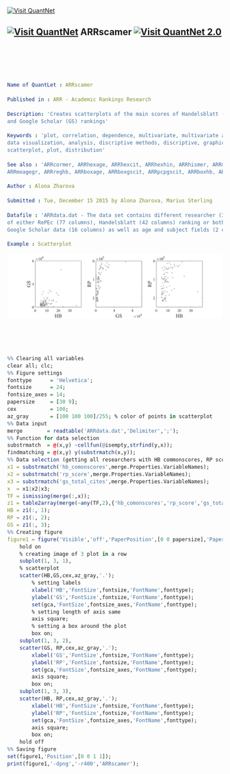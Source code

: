 
[<img src="https://github.com/QuantLet/Styleguide-and-Validation-procedure/blob/master/pictures/banner.png" alt="Visit QuantNet">](http://quantlet.de/index.php?p=info)

## [<img src="https://github.com/QuantLet/Styleguide-and-Validation-procedure/blob/master/pictures/qloqo.png" alt="Visit QuantNet">](http://quantlet.de/) **ARRscamer** [<img src="https://github.com/QuantLet/Styleguide-and-Validation-procedure/blob/master/pictures/QN2.png" width="60" alt="Visit QuantNet 2.0">](http://quantlet.de/d3/ia)


```yaml





Name of QuantLet : ARRscamer

Published in : ARR - Academic Rankings Research

Description: 'Creates scatterplots of the main scores of Handelsblatt (HB), RePEc (RP) 
and Google Scholar (GS) rankings'

Keywords : 'plot, correlation, dependence, multivariate, multivariate analysis, visualization, 
data visualization, analysis, discriptive methods, discriptive, graphical representation, 
scatterplot, plot, distribution'

See also : 'ARRcormer, ARRhexage, ARRhexcit, ARRhexhin, ARRhismer, ARRmosage, 
ARRmoagegr, ARRreghb, ARRboxage, ARRboxgscit, ARRpcpgscit, ARRboxhb, ARRpcphb, ARRpcpmer'

Author : Alona Zharova

Submitted : Tue, December 15 2015 by Alona Zharova, Marius Sterling

Datafile : 'ARRdata.dat - The data set contains different researcher (3011 rows) 
of either RePEc (77 columns), Handelsblatt (42 columns) ranking or both and their 
Google Scholar data (16 columns) as well as age and subject fields (2 columns)'

Example : Scatterplot

```

![Picture1](ARRscamer.png)

```r




%% Clearing all variables
clear all; clc;
%% Figure settings
fonttype      = 'Helvetica';
fontsize      = 24;
fontsize_axes = 14;
papersize     = [30 9];
cex           = 100;
az_gray       = [100 100 100]/255; % color of points in scatterplot
%% Data input
merge        = readtable('ARRdata.dat','Delimiter',';');
%% Function for data selection
substrmatch  = @(x,y) ~cellfun(@isempty,strfind(y,x));
findmatching = @(x,y) y(substrmatch(x,y));
%% Data selection (getting all researchers with HB commonscores, RP score and GS citations
x1 = substrmatch('hb_comonscores',merge.Properties.VariableNames);
x2 = substrmatch('rp_score',merge.Properties.VariableNames);
x3 = substrmatch('gs_total_cites',merge.Properties.VariableNames);
x  = x1|x2|x3;
TF = ismissing(merge(:,x));
z1 = table2array(merge(~any(TF,2),{'hb_comonscores','rp_score','gs_total_cites'}));
HB = z1(:, 1);
RP = z1(:, 2);
GS = z1(:, 3);
%% Creating figure
figure1 = figure('Visible','off','PaperPosition',[0 0 papersize],'PaperSize',papersize);
    hold on
    % creating image of 3 plot in a row
    subplot(1, 3, 1),
    % scatterplot
    scatter(HB,GS,cex,az_gray,'.');
        % setting labels
        xlabel('HB','FontSize',fontsize,'FontName',fonttype);
        ylabel('GS','FontSize',fontsize,'FontName',fonttype);
        set(gca,'FontSize',fontsize_axes,'FontName',fonttype);
        % setting length of axis same
        axis square;
        % setting a box around the plot
        box on;
    subplot(1, 3, 2),
    scatter(GS, RP,cex,az_gray,'.');
        xlabel('GS','FontSize',fontsize,'FontName',fonttype);
        ylabel('RP','FontSize',fontsize,'FontName',fonttype);
        set(gca,'FontSize',fontsize_axes,'FontName',fonttype);
        axis square;
        box on;
    subplot(1, 3, 3),
    scatter(HB, RP,cex,az_gray,'.');
        xlabel('HB','FontSize',fontsize,'FontName',fonttype);
        ylabel('RP','FontSize',fontsize,'FontName',fonttype);
        set(gca,'FontSize',fontsize_axes,'FontName',fonttype);
        axis square;
        box on;
    hold off    
%% Saving figure
set(figure1,'Position',[0 0 1 1]);
print(figure1,'-dpng','-r400','ARRscamer');

```
